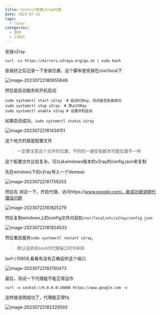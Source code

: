 ```yaml
---
title: Centos7搭建v2ray代理
date: 2023-07-22
tags: 
  - linux
categories: 
  - 其他
  - 小知识
---
```


安装v2ray

`curl -Ls https://mirrors.v2raya.org/go.sh | sudo bash`

安装好之后记录一下安装位置，这个脚本是安装在/usr/local下

![image-20230722180655648](https://typora-1309665611.cos.ap-nanjing.myqcloud.com/typora/image-20230722180655648.png)

然后是启动服务和开机启动

```shell
sudo systemctl start v2ray  # 启动V2Ray，测试是否安装成功
sudo systemctl stop v2ray  # 停止V2Ray
sudo systemctl enable v2ray # 设置开机启动
```

如果启动成功，`sudo systemctl status v2ray`

![image-20230722181434151](https://typora-1309665611.cos.ap-nanjing.myqcloud.com/typora/image-20230722181434151.png)

这个地方的就是配置文件

> 一定要注意这个文件的位置，不同的一键安装脚本可能位置不一样

这个配置文件比较复杂，可以从windows版本的v2ray的config.json来复制

先在windows下的v2ray导入一个Vemess

![image-20230722181759253](https://typora-1309665611.cos.ap-nanjing.myqcloud.com/typora/image-20230722181759253.png)

然后先 测试一下，开启代理，访问https://www.google.com/，能成功就说明代理没问题

![image-20230722181825279](https://typora-1309665611.cos.ap-nanjing.myqcloud.com/typora/image-20230722181825279.png)

然后复制windows上的config文件内容到`/usr/local/etc/v2ray/config.json`

![image-20230722181924533](https://typora-1309665611.cos.ap-nanjing.myqcloud.com/typora/image-20230722181924533.png)

然后重启服务`sudo systemctl restart v2ray`,

> 默认监听的sock5代理端口时10808

lsof-i:10808,看看有没有正确监听这个端口

![image-20230722182150473](https://typora-1309665611.cos.ap-nanjing.myqcloud.com/typora/image-20230722182150473.png)

最后，测试一下代理能不能正常运作

`curl -x socks5://0.0.0.0:10808 https://www.google.com -v`

这样就说明成功了，代理能正常fq

![image-20230722182329593](https://typora-1309665611.cos.ap-nanjing.myqcloud.com/typora/image-20230722182329593.png)